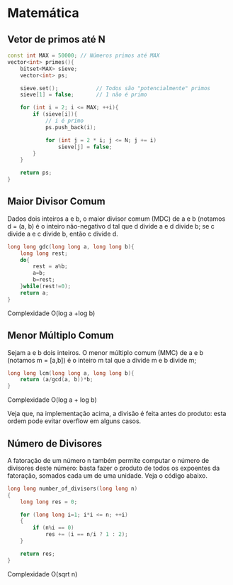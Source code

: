 # Matemática

## Vetor de primos até N
```c++
const int MAX = 50000; // Números primos até MAX
vector<int> primes(){
    bitset<MAX> sieve;     
    vector<int> ps;

    sieve.set();            // Todos são "potencialmente" primos
    sieve[1] = false;       // 1 não é primo

    for (int i = 2; i <= MAX; ++i){
        if (sieve[i]){       
            // i é primo
            ps.push_back(i);

            for (int j = 2 * i; j <= N; j += i)
                sieve[j] = false;
        }
    }

    return ps;
}
```
## Maior Divisor Comum

Dados dois inteiros a e b, o maior divisor comum (MDC) de a e b (notamos d = (a, b) é o inteiro não-negativo d tal que d divide a e d divide b;
se c divide a e c divide b, então c divide d.


```c++
long long gdc(long long a, long long b){
    long long rest;
    do{
        rest = a%b;
        a=b;
        b=rest;
    }while(rest!=0);
    return a;
}

```
Complexidade O(log a +log b)

## Menor Múltiplo Comum

Sejam a e b dois inteiros. O menor múltiplo comum (MMC) de a e b (notamos m = [a,b]) é o inteiro m tal que a divide m e b divide m;

```c++
long long lcm(long long a, long long b){
    return (a/gcd(a, b))*b;
}

```
Complexidade O(log a + log b)

Veja que, na implementação acima, a divisão é feita antes do produto: esta ordem pode evitar overflow em alguns casos.


## Número de Divisores

A fatoração de um número n também permite computar o número de divisores deste número: basta fazer o produto de todos os expoentes da fatoração, somados cada um de uma unidade. Veja o código abaixo.

```c++
long long number_of_divisors(long long n)
{
    long long res = 0;

    for (long long i=1; i*i <= n; ++i)
    {
        if (n%i == 0)
            res += (i == n/i ? 1 : 2);
    }

    return res;
}
```
Complexidade O(sqrt n)